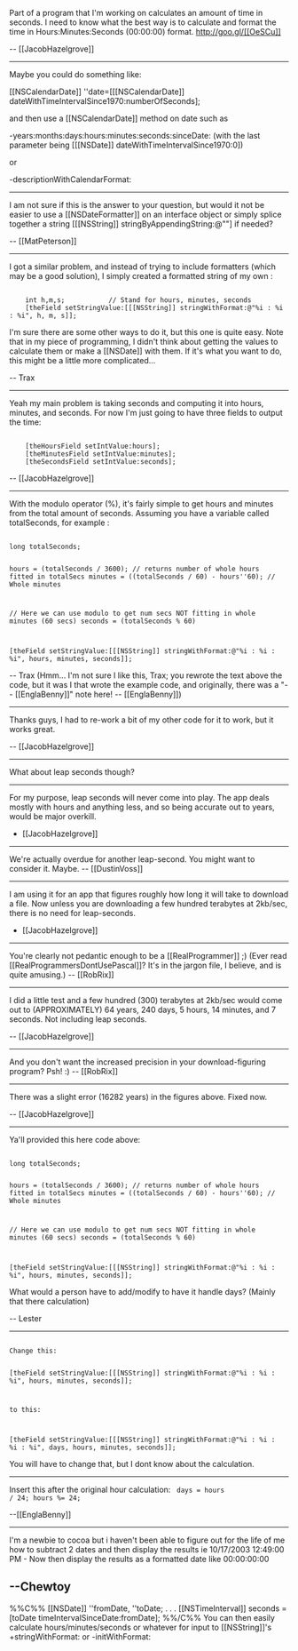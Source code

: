 

Part of a program that I'm working on calculates an amount of time in seconds. I need to know what the best way is to calculate and format the time in Hours:Minutes:Seconds (00:00:00) format. http://goo.gl/[[OeSCu]]

-- [[JacobHazelgrove]]

----

Maybe you could do something like:

[[NSCalendarDate]] ''date=[[[NSCalendarDate]] dateWithTimeIntervalSince1970:numberOfSeconds];

and then use a [[NSCalendarDate]] method on date such as 

-years:months:days:hours:minutes:seconds:sinceDate: (with the last parameter being [[[NSDate]] dateWithTimeIntervalSince1970:0])

or

-descriptionWithCalendarFormat:

----

I am not sure if this is the answer to your question, but would it not be easier to use a [[NSDateFormatter]] on an interface object or simply splice together a string [[[NSString]] stringByAppendingString:@""] if needed?

-- [[MatPeterson]]

----

I got a similar problem, and instead of trying to include formatters (which may be a good solution), I simply created a formatted string of my own :

<code>
    int h,m,s;           // Stand for hours, minutes, seconds
    [theField setStringValue:[[[NSString]] stringWithFormat:@"%i : %i : %i", h, m, s]];
</code>

I'm sure there are some other ways to do it, but this one is quite easy. Note that in my piece of programming, I didn't think about getting the values to calculate them or make a [[NSDate]] with them. If it's what you want to do, this might be a little more complicated...

-- Trax

----

Yeah my main problem is taking seconds and computing it into hours, minutes, and seconds. For now I'm just going to have three fields to output the time: 

<code>
    [theHoursField setIntValue:hours];
    [theMinutesField setIntValue:minutes];
    [theSecondsField setIntValue:seconds];
</code>

-- [[JacobHazelgrove]]

----

With the modulo operator (%), it's fairly simple to get hours and minutes from the total amount of seconds. Assuming you have a variable called totalSeconds, for example :

<code>
long totalSeconds;

hours = (totalSeconds / 3600);               // returns number of whole hours fitted in totalSecs
minutes = ((totalSeconds / 60) - hours''60);  // Whole minutes

// Here we can use modulo to get num secs NOT fitting in whole minutes (60 secs)
seconds = (totalSeconds % 60)

[theField setStringValue:[[[NSString]] stringWithFormat:@"%i : %i : %i", hours, minutes, seconds]];
</code>

-- Trax  (Hmm... I'm not sure I like this, Trax; you rewrote the text above the code, but it was I that wrote the example code, and originally, there was a "-- [[EnglaBenny]]" note here! -- [[EnglaBenny]])

----

Thanks guys, I had to re-work a bit of my other code for it to work, but it works great.

-- [[JacobHazelgrove]]

----

What about leap seconds though?

----

For my purpose, leap seconds will never come into play. The app deals mostly with hours and anything less, and so being accurate out to years, would be major overkill.

- [[JacobHazelgrove]]

----

We're actually overdue for another leap-second. You might want to consider it. Maybe. -- [[DustinVoss]]

----

I am using it for an app that figures roughly how long it will take to download a file. Now unless you are downloading a few hundred terabytes at 2kb/sec, there is no need for leap-seconds.

- [[JacobHazelgrove]]

----

You're clearly not pedantic enough to be a [[RealProgrammer]] ;) (Ever read [[RealProgrammersDontUsePascal]]? It's in the jargon file, I believe, and is quite amusing.) -- [[RobRix]]

----
I did a little test and a few hundred (300) terabytes at 2kb/sec would come out to (APPROXIMATELY) 64 years, 240 days, 5 hours, 14 minutes, and 7 seconds. Not including leap seconds.

-- [[JacobHazelgrove]]

----

And you don't want the increased precision in your download-figuring program? Psh! :) -- [[RobRix]]

----
There was a slight error (16282 years) in the figures above. Fixed now.

-- [[JacobHazelgrove]]

----

Ya'll provided this here code above:


<code>
long totalSeconds;

hours = (totalSeconds / 3600);               // returns number of whole hours fitted in totalSecs
minutes = ((totalSeconds / 60) - hours''60);  // Whole minutes

// Here we can use modulo to get num secs NOT fitting in whole minutes (60 secs)
seconds = (totalSeconds % 60)

[theField setStringValue:[[[NSString]] stringWithFormat:@"%i : %i : %i", hours, minutes, seconds]];
</code>


What would a person have to add/modify to have it handle days? (Mainly that there calculation)

-- Lester

----
<code>
Change this:

[theField setStringValue:[[[NSString]] stringWithFormat:@"%i : %i : %i", hours, minutes, seconds]];

to this:

[theField setStringValue:[[[NSString]] stringWithFormat:@"%i : %i : %i : %i", days, hours, minutes, seconds]];
</code>

You will have to change that, but I dont know about the calculation.


----
Insert this after the original hour calculation:
<code>
days = hours / 24;
hours %= 24;
</code>

--[[EnglaBenny]]

----
I'm a newbie to cocoa but i haven't been able to figure out for the life of me how to subtract 2 dates and then display the results ie 10/17/2003 12:49:00 PM - Now then display the results as a formatted date like 00:00:00:00

--Chewtoy
----
%%C%%
[[NSDate]] ''fromDate, ''toDate;
.
.
.
[[NSTimeInterval]] seconds = [toDate timeIntervalSinceDate:fromDate];
%%/C%%
You can then easily calculate hours/minutes/seconds or whatever for input to [[NSString]]'s +stringWithFormat: or -initWithFormat: